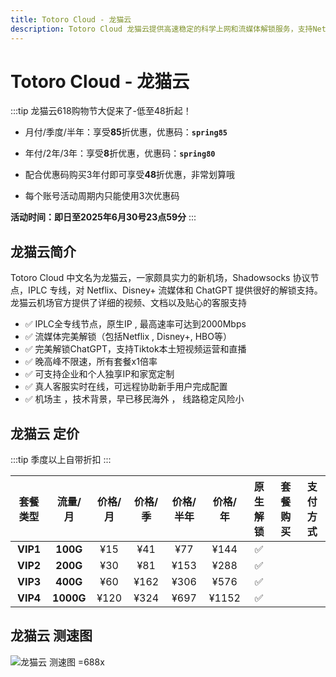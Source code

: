```yaml
---
title: Totoro Cloud - 龙猫云
description: Totoro Cloud 龙猫云提供高速稳定的科学上网和流媒体解锁服务，支持Netflix、Disney+、HBO、ChatGPT等多种流媒体与工具，采用专线加速，保障连接安全可靠，兼容iOS、Android、Windows、Mac等多平台，满足多场景需求。
---
```


# Totoro Cloud - 龙猫云

:::tip 龙猫云618购物节大促来了-低至48折起！

- 月付/季度/半年：享受**85**折优惠，优惠码：**`spring85`**

- 年付/2年/3年：享受**8**折优惠，优惠码：**`spring80`**

- 配合优惠码购买3年付即可享受**48**折优惠，非常划算哦

- 每个账号活动周期内只能使用3次优惠码

**活动时间：即日至2025年6月30号23点59分**
:::

<Links
  :items="[
    {
      name: '龙猫云618购物节大促来了-低至48折起！',
      desc: '即日起至2025年6月30号23点59分',
      link: 'https://itheo.top/totoro',
      rel: 'sponsored',
      image: { src: 'https://i.theojs.cn/logo/totoro.webp', alt: '龙猫云logo' }
    }
  ]"
/>

## 龙猫云简介 <Pill name="龙猫云官网" link="https://itheo.top/totoro" image="https://i.theojs.cn/logo/totoro.webp" alt="龙猫云logo" rel="sponsored"/>

Totoro Cloud 中文名为龙猫云，一家颇具实力的新机场，Shadowsocks 协议节点，IPLC 专线，对 Netflix、Disney+ 流媒体和 ChatGPT 提供很好的解锁支持。龙猫云机场官方提供了详细的视频、文档以及贴心的客服支持

- ✅ IPLC全专线节点，原生IP , 最高速率可达到2000Mbps
- ✅ 流媒体完美解锁（包括Netflix , Disney+, HBO等）
- ✅ 完美解锁ChatGPT，支持Tiktok本土短视频运营和直播
- ✅ 晚高峰不限速，所有套餐x1倍率
- ✅ 可支持企业和个人独享IP和家宽定制
- ✅ 真人客服实时在线，可远程协助新手用户完成配置
- ✅ 机场主 ，技术背景，早已移民海外 ， 线路稳定风险小

## 龙猫云 定价

:::tip
季度以上自带折扣
:::

| 套餐类型 |  流量/月  | 价格/月 | 价格/季 | 价格/半年 | 价格/年 | 原生解锁 |                                 套餐购买                                 |                                       支付方式                                       |
| :------: | :-------: | :-----: | :-----: | :-------: | :-----: | :------: | :----------------------------------------------------------------------: | :----------------------------------------------------------------------------------: |
| **VIP1** | **100G**  |   ¥15   |   ¥41   |    ¥77    |  ¥144   |    ✅    | <Pill name="立即购买" link="https://itheo.top/totoro" rel="sponsored" /> | <iconify-icon icon="bi:alipay" style="color: #1677FF;font-size:24px"></iconify-icon> |
| **VIP2** | **200G**  |   ¥30   |   ¥81   |   ¥153    |  ¥288   |    ✅    | <Pill name="立即购买" link="https://itheo.top/totoro" rel="sponsored" /> | <iconify-icon icon="bi:alipay" style="color: #1677FF;font-size:24px"></iconify-icon> |
| **VIP3** | **400G**  |   ¥60   |  ¥162   |   ¥306    |  ¥576   |    ✅    | <Pill name="立即购买" link="https://itheo.top/totoro" rel="sponsored" /> | <iconify-icon icon="bi:alipay" style="color: #1677FF;font-size:24px"></iconify-icon> |
| **VIP4** | **1000G** |  ¥120   |  ¥324   |   ¥697    |  ¥1152  |    ✅    | <Pill name="立即购买" link="https://itheo.top/totoro" rel="sponsored" /> | <iconify-icon icon="bi:alipay" style="color: #1677FF;font-size:24px"></iconify-icon> |

## 龙猫云 测速图

![龙猫云 测速图 =688x](https://i.theojs.cn/airport/totoro.webp)
